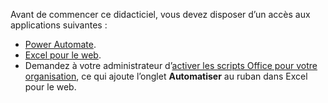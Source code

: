 Avant de commencer ce didacticiel, vous devez disposer d’un accès aux applications suivantes :

- [Power Automate](/power-automate/organization-q-and-a).
- [Excel pour le web](https://www.office.com/launch/excel).
- Demandez à votre administrateur d’[activer les scripts Office pour votre organisation](https://support.office.com/article/office-scripts-settings-in-m365-19d3c51a-6ca2-40ab-978d-60fa49554dcf), ce qui ajoute l’onglet **Automatiser** au ruban dans Excel pour le web.

